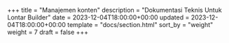 +++
title = "Manajemen konten"
description = "Dokumentasi Teknis Untuk Lontar Builder"
date = 2023-12-04T18:00:00+00:00
updated = 2023-12-04T18:00:00+00:00
template = "docs/section.html"
sort_by = "weight"
weight = 7
draft = false
+++